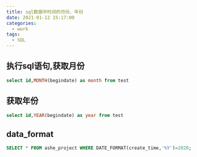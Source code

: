 ```yaml
---
title: sql数据中时间的月份、年份
date: 2021-01-12 15:17:00
categories:
  - work
tags:
  - SQL
---
```


<!-- more -->

## 执行sql语句,获取月份

```sql
select id,MONTH(begindate) as month from test
```

## 获取年份

```sql
select id,YEAR(begindate) as year from test
```

## data_format

```sql
SELECT * FROM ashe_project WHERE DATE_FORMAT(create_time,'%Y')=2020;
```